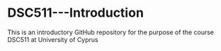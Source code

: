 # DSC511---Introduction
This is an introductory GitHub repository for the purpose of the course DSC511 at University of Cyprus
